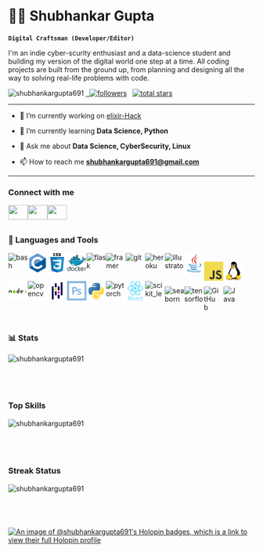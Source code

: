 # 🏄‍♂️ Shubhankar Gupta

**`Digital Craftsman (Developer/Editor)`**

I'm an indie cyber-scurity enthusiast and a data-science student and building my version of the digital world one step at a time.
All coding projects are built from the ground up, from planning and designing all the way to solving real-life problems with code. 



<p align="left">
    
<img src="https://komarev.com/ghpvc/?username=shubhankargupta691&label=Profile%20views&color=0e75b6&style=flat" alt="shubhankargupta691" />
<a href="https://github.com/Shubhankargupta691?tab=followers">
&nbsp;
<a href="https://github.com/Shubhankargupta691?tab=followers">
<img alt="followers" title="Follow me on Github" src="https://custom-icon-badges.demolab.com/github/followers/Shubhankargupta691?color=236ad3&labelColor=1155ba&style=for-the-badge&logo=person-add&label=Follow&logoColor=white"/></a>
&nbsp;
<a href="https://github.com/Shubhankargupta691?tab=repositories&sort=stargazers">
<img  alt="total stars" title="Total stars on GitHub" src="https://custom-icon-badges.demolab.com/github/stars/Shubhankargupta691?color=55960c&style=for-the-badge&labelColor=488207&logo=star"/></a>

 <p>

---

- 🔭 I’m currently working on [elixir-Hack](https://github.com/Shubhankargupta691/elixir-Hack.git)

- 🌱 I’m currently learning **Data Science, Python**

- 💬 Ask me about **Data Science, CyberSecurity, Linux**

- 📫 How to reach me **shubhankargupta691@gmail.com**

---

### Connect with me

<a href="https://twitter.com/https://twitter.com/shubhankar35722" target="blank" title="twitter"><img align="left" src="https://raw.githubusercontent.com/rahuldkjain/github-profile-readme-generator/master/src/images/icons/Social/twitter.svg"  height="30" width="40" /></a>


<a href="https://linkedin.com/in/https://www.linkedin.com/in/shubhankar-gupta-aa8696235" target="blank" title="linkedin"><img align="left" src="https://raw.githubusercontent.com/rahuldkjain/github-profile-readme-generator/master/src/images/icons/Social/linked-in-alt.svg" height="30" width="40" /></a>


<a href="https://kaggle.com/https://www.kaggle.com/kedohav" target="blank" title="kaggle"><img align="left" src="https://raw.githubusercontent.com/rahuldkjain/github-profile-readme-generator/master/src/images/icons/Social/kaggle.svg" height="30" width="40" /></a>

&nbsp;
---

### 🧰 Languages and Tools


<a href="https://www.gnu.org/software/bash/" target="_blank" rel="noreferrer"> <img align="left" src="https://www.vectorlogo.zone/logos/gnu_bash/gnu_bash-icon.svg" alt="bash" width="40" height="40"/> </a>

&nbsp;
<a href="https://www.cprogramming.com/" target="_blank" rel="noreferrer"> <img align="left" src="https://raw.githubusercontent.com/devicons/devicon/master/icons/c/c-original.svg" alt="c" width="40" height="40"/> </a>
&nbsp;
<a href="https://www.w3schools.com/css/" target="_blank" rel="noreferrer"> <img align="left" src="https://raw.githubusercontent.com/devicons/devicon/master/icons/css3/css3-original-wordmark.svg" alt="css3" width="40" height="40"/> </a> 
&nbsp;
<a href="https://www.docker.com/" target="_blank" rel="noreferrer"> <img align="left" src="https://raw.githubusercontent.com/devicons/devicon/master/icons/docker/docker-original-wordmark.svg" alt="docker" width="40" height="40"/> </a> 
&nbsp;
<a href="https://flask.palletsprojects.com/" target="_blank" rel="noreferrer"> <img align="left" src="https://www.vectorlogo.zone/logos/pocoo_flask/pocoo_flask-icon.svg" alt="flask" width="40" height="40"/> </a> 
&nbsp;
<a href="https://www.framer.com/" target="_blank" rel="noreferrer"> <img align="left" src="https://www.vectorlogo.zone/logos/framer/framer-icon.svg" alt="framer" width="40" height="40"/> </a> 
&nbsp;
<a href="https://git-scm.com/" target="_blank" rel="noreferrer"> <img align="left" src="https://www.vectorlogo.zone/logos/git-scm/git-scm-icon.svg" alt="git" width="40" height="40"/> </a> 
&nbsp;
<a href="https://heroku.com" target="_blank" rel="noreferrer"> <img align="left" src="https://www.vectorlogo.zone/logos/heroku/heroku-icon.svg" alt="heroku" width="40" height="40"/> </a> 
&nbsp;
<a href="https://www.adobe.com/in/products/illustrator.html" target="_blank" rel="noreferrer"> <img align="left" src="https://www.vectorlogo.zone/logos/adobe_illustrator/adobe_illustrator-icon.svg" alt="illustrator" width="40" height="40"/> </a> 
&nbsp;
<a href="https://www.java.com" target="_blank" rel="noreferrer"> <img align="left" src="https://raw.githubusercontent.com/devicons/devicon/master/icons/java/java-original.svg" alt="java" width="40" height="40"/> </a> 
&nbsp;
<a href="https://developer.mozilla.org/en-US/docs/Web/JavaScript" target="_blank" rel="noreferrer"> <img align="left" src="https://raw.githubusercontent.com/devicons/devicon/master/icons/javascript/javascript-original.svg" alt="javascript" width="40" height="40"/> </a> 
&nbsp;
<a href="https://www.linux.org/" target="_blank" rel="noreferrer"> <img align="left" src="https://raw.githubusercontent.com/devicons/devicon/master/icons/linux/linux-original.svg" alt="linux" width="40" height="40"/> </a> 
&nbsp;
<a href="https://nodejs.org" target="_blank" rel="noreferrer"> <img align="left" src="https://raw.githubusercontent.com/devicons/devicon/master/icons/nodejs/nodejs-original-wordmark.svg" alt="nodejs" width="40" height="40"/> </a>
&nbsp;
<a href="https://opencv.org/" target="_blank" rel="noreferrer"> <img align="left" src="https://www.vectorlogo.zone/logos/opencv/opencv-icon.svg" alt="opencv" width="40" height="40"/> </a> 
&nbsp;
<a href="https://pandas.pydata.org/" target="_blank" rel="noreferrer"> <img align="left" src="https://raw.githubusercontent.com/devicons/devicon/2ae2a900d2f041da66e950e4d48052658d850630/icons/pandas/pandas-original.svg" alt="pandas" width="40" height="40"/> </a> 
&nbsp;
<a href="https://www.photoshop.com/en" target="_blank" rel="noreferrer"> <img align="left" src="https://raw.githubusercontent.com/devicons/devicon/master/icons/photoshop/photoshop-line.svg" alt="photoshop" width="40" height="40"/> </a> 
&nbsp;
<a href="https://www.python.org" target="_blank" rel="noreferrer"> <img align="left" src="https://raw.githubusercontent.com/devicons/devicon/master/icons/python/python-original.svg" alt="python" width="40" height="40"/> </a> 
&nbsp;
<a href="https://pytorch.org/" target="_blank" rel="noreferrer"> <img align="left" src="https://www.vectorlogo.zone/logos/pytorch/pytorch-icon.svg" alt="pytorch" width="40" height="40"/> </a>
&nbsp;
<a href="https://reactjs.org/" target="_blank" rel="noreferrer"> <img align="left" src="https://raw.githubusercontent.com/devicons/devicon/master/icons/react/react-original-wordmark.svg" alt="react" width="40" height="40"/> </a> 
&nbsp;
<a href="https://scikit-learn.org/" target="_blank" rel="noreferrer"> <img align="left" src="https://upload.wikimedia.org/wikipedia/commons/0/05/Scikit_learn_logo_small.svg" alt="scikit_learn" width="40" height="40"/> </a> 
&nbsp;
<a href="https://seaborn.pydata.org/" target="_blank" rel="noreferrer"> <img align="left" src="https://seaborn.pydata.org/_images/logo-mark-lightbg.svg" alt="seaborn" width="40" height="40"/> </a> 
&nbsp;
<a href="https://www.tensorflow.org" target="_blank" rel="noreferrer"> <img align="left" src="https://www.vectorlogo.zone/logos/tensorflow/tensorflow-icon.svg" alt="tensorflow" width="40" height="40"/> </a>
&nbsp;
<a href="https://github.com/Shubhankargupta691" target="_blank" rel="noreferrer" ><img align="left" alt="GitHub" width="30px" style="padding-right:10px;" src="https://cdn.jsdelivr.net/gh/devicons/devicon/icons/github/github-original.svg" /></a>
&nbsp;
<img align="left" alt="Java" width="30px" style="padding-right:10px;" src="https://cdn.jsdelivr.net/gh/devicons/devicon/icons/java/java-original.svg"/>

&nbsp;
---

### 📊 Stats
<p>

<img align="center" src="https://github-readme-stats.vercel.app/api?username=shubhankargupta691&show_icons=true&locale=en" alt="shubhankargupta691" />

&nbsp;
---

### Top Skills

<img align="center" src="https://github-readme-stats.vercel.app/api/top-langs?username=shubhankargupta691&show_icons=true&locale=en&layout=compact" alt="shubhankargupta691" />


&nbsp;
---

### Streak Status

<img align="center" src="https://github-readme-streak-stats.herokuapp.com/?user=shubhankargupta691&" alt="shubhankargupta691" />
</p>

&nbsp;
---

[![An image of @shubhankargupta691's Holopin badges, which is a link to view their full Holopin profile](https://holopin.me/shubhankargupta691)](https://holopin.io/@shubhankargupta691)

